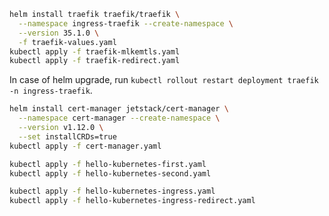 ```sh
helm install traefik traefik/traefik \
  --namespace ingress-traefik --create-namespace \
  --version 35.1.0 \
  -f traefik-values.yaml
kubectl apply -f traefik-mlkemtls.yaml
kubectl apply -f traefik-redirect.yaml
```

In case of helm upgrade, run `kubectl rollout restart deployment traefik -n ingress-traefik`.

```sh
helm install cert-manager jetstack/cert-manager \
  --namespace cert-manager --create-namespace \
  --version v1.12.0 \
  --set installCRDs=true
kubectl apply -f cert-manager.yaml
```

```sh
kubectl apply -f hello-kubernetes-first.yaml
kubectl apply -f hello-kubernetes-second.yaml
```

```sh
kubectl apply -f hello-kubernetes-ingress.yaml
kubectl apply -f hello-kubernetes-ingress-redirect.yaml
```
